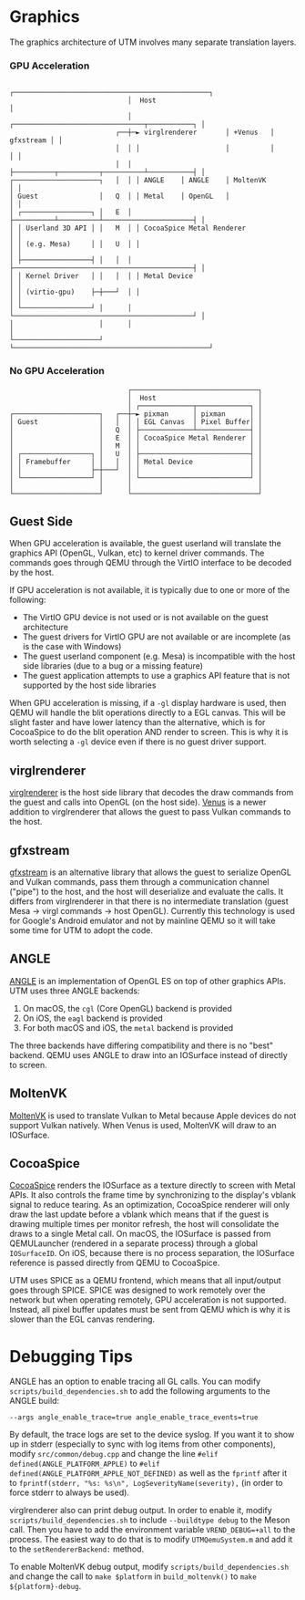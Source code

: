 # Graphics

The graphics architecture of UTM involves many separate translation layers.

### GPU Acceleration
```
                             ┌────────────────────────────────────────────────┐
                             │  Host                                          │
                             │ ┌────────────────────────────────┬───────────┐ │
                          ┌──┼─► virglrenderer       │ +Venus   │ gfxstream │ │
                          │  │ │                     │          │           │ │
                          │  │ ├──────────┬──────────┬──────────┴───────────┤ │
┌─────────────────────┐   │  │ │ ANGLE    │ ANGLE    │ MoltenVK             │ │
│ Guest               │   Q  │ │ Metal    │ OpenGL   │                      │ │
│ ┌─────────────────┐ │   E  │ ├──────────┴──────────┴──────────────────────┤ │
│ │ Userland 3D API │ │   M  │ │ CocoaSpice Metal Renderer                  │ │
│ │ (e.g. Mesa)     │ │   U  │ │                                            │ │
│ ├─────────────────┤ │   │  │ ├────────────────────────────────────────────┤ │
│ │ Kernel Driver   │ │   │  │ │ Metal Device                               │ │
│ │ (virtio-gpu)    ├─┼───┘  │ │                                            │ │
│ └─────────────────┘ │      │ └────────────────────────────────────────────┘ │
│                     │      │                                                │
└─────────────────────┘      └────────────────────────────────────────────────┘
```

### No GPU Acceleration
```
                             ┌───────────────────────────────┐
                             │  Host                         │
                             │ ┌─────────────┬─────────────┐ │
┌─────────────────────┐   ┌──┼─► pixman      │ pixman      │ │
│ Guest               │   │  │ │ EGL Canvas  │ Pixel Buffer│ │
│                     │   Q  │ ├─────────────┴─────────────┤ │
│                     │   E  │ │ CocoaSpice Metal Renderer │ │
│                     │   M  │ │                           │ │
│ ┌─────────────────┐ │   U  │ ├───────────────────────────┤ │
│ │ Framebuffer     │ │   │  │ │ Metal Device              │ │
│ │                 ├─┼───┘  │ │                           │ │
│ └─────────────────┘ │      │ └───────────────────────────┘ │
│                     │      │                               │
└─────────────────────┘      └───────────────────────────────┘
```

## Guest Side

When GPU acceleration is available, the guest userland will translate the graphics API (OpenGL, Vulkan, etc) to kernel driver commands. The commands goes through QEMU through the VirtIO interface to be decoded by the host.

If GPU acceleration is not available, it is typically due to one or more of the following:
* The VirtIO GPU device is not used or is not available on the guest architecture
* The guest drivers for VirtIO GPU are not available or are incomplete (as is the case with Windows)
* The guest userland component (e.g. Mesa) is incompatible with the host side libraries (due to a bug or a missing feature)
* The guest application attempts to use a graphics API feature that is not supported by the host side libraries

When GPU acceleration is missing, if a `-gl` display hardware is used, then QEMU will handle the blit operations directly to a EGL canvas. This will be slight faster and have lower latency than the alternative, which is for CocoaSpice to do the blit operation AND render to screen. This is why it is worth selecting a `-gl` device even if there is no guest driver support.

## virglrenderer

[virglrenderer][1] is the host side library that decodes the draw commands from the guest and calls into OpenGL (on the host side). [Venus][2] is a newer addition to virglrenderer that allows the guest to pass Vulkan commands to the host.

## gfxstream

[gfxstream][3] is an alternative library that allows the guest to serialize OpenGL and Vulkan commands, pass them through a communication channel ("pipe") to the host, and the host will deserialize and evaluate the calls. It differs from virglrenderer in that there is no intermediate translation (guest Mesa -> virgl commands -> host OpenGL). Currently this technology is used for Google's Android emulator and not by mainline QEMU so it will take some time for UTM to adopt the code.

## ANGLE

[ANGLE][4] is an implementation of OpenGL ES on top of other graphics APIs. UTM uses three ANGLE backends:
1. On macOS, the `cgl` (Core OpenGL) backend is provided
2. On iOS, the `eagl` backend is provided
3. For both macOS and iOS, the `metal` backend is provided

The three backends have differing compatibility and there is no "best" backend. QEMU uses ANGLE to draw into an IOSurface instead of directly to screen.

## MoltenVK

[MoltenVK][5] is used to translate Vulkan to Metal because Apple devices do not support Vulkan natively. When Venus is used, MoltenVK will draw to an IOSurface.

## CocoaSpice

[CocoaSpice][6] renders the IOSurface as a texture directly to screen with Metal APIs. It also controls the frame time by synchronizing to the display's vblank signal to reduce tearing. As an optimization, CocoaSpice renderer will only draw the last update before a vblank which means that if the guest is drawing multiple times per monitor refresh, the host will consolidate the draws to a single Metal call. On macOS, the IOSurface is passed from QEMULauncher (rendered in a separate process) through a global `IOSurfaceID`. On iOS, because there is no process separation, the IOSurface reference is passed directly from QEMU to CocoaSpice.

UTM uses SPICE as a QEMU frontend, which means that all input/output goes through SPICE. SPICE was designed to work remotely over the network but when operating remotely, GPU acceleration is not supported. Instead, all pixel buffer updates must be sent from QEMU which is why it is slower than the EGL canvas rendering.

# Debugging Tips

ANGLE has an option to enable tracing all GL calls. You can modify `scripts/build_dependencies.sh` to add the following arguments to the ANGLE build:
```
--args angle_enable_trace=true angle_enable_trace_events=true
```
By default, the trace logs are set to the device syslog. If you want it to show up in stderr (especially to sync with log items from other components), modify `src/common/debug.cpp` and change the line `#elif defined(ANGLE_PLATFORM_APPLE)` to `#elif defined(ANGLE_PLATFORM_APPLE_NOT_DEFINED)` as well as the `fprintf` after it to `fprintf(stderr, "%s: %s\n", LogSeverityName(severity),` (in order to force stderr to always be used).

virglrenderer also can print debug output. In order to enable it, modify `scripts/build_dependencies.sh` to include `--buildtype debug` to the Meson call. Then you have to add the environment variable `VREND_DEBUG=+all` to the process. The easiest way to do that is to modify `UTMQemuSystem.m` and add it to the `setRendererBackend:` method.

To enable MoltenVK debug output, modify `scripts/build_dependencies.sh` and change the call to `make $platform` in `build_moltenvk()` to `make ${platform}-debug`.

[1]: https://gitlab.freedesktop.org/virgl/virglrenderer
[2]: https://www.collabora.com/news-and-blog/blog/2021/11/26/venus-on-qemu-enabling-new-virtual-vulkan-driver/
[3]: https://android.googlesource.com/device/generic/vulkan-cereal/
[4]: https://chromium.googlesource.com/angle/angle
[5]: https://github.com/KhronosGroup/MoltenVK
[6]: https://github.com/utmapp/CocoaSpice